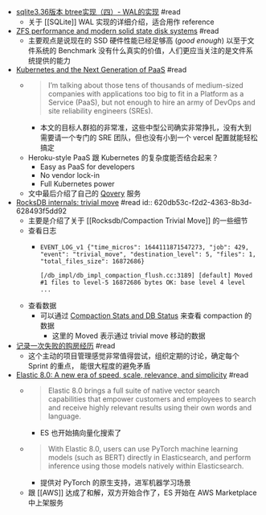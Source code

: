 - [sqlite3.36版本 btree实现（四）- WAL的实现](https://www.codedump.info/post/20220106-sqlite-btree-4-wal/) #read
	- 关于 [[SQLite]] WAL 实现的详细介绍，适合用作 reference
- [ZFS performance and modern solid state disk systems](https://utcc.utoronto.ca/~cks/space/blog/solaris/ZFSModernDiskPerformance) #read
	- 主要观点是说现在的 SSD 硬件性能已经足够高 (*good enough*) 以至于文件系统的 Benchmark 没有什么真实的价值，人们更应当关注的是文件系统提供的能力
- [Kubernetes and the Next Generation of PaaS](https://thenewstack.io/kubernetes-and-the-next-generation-of-paas/) #read
	- > I’m talking about those tens of thousands of medium-sized companies with applications too big to fit in a Platform as a Service (PaaS), but not enough to hire an army of DevOps and site reliability engineers (SREs).
		- 本文的目标人群掐的非常准，这些中型公司确实非常挣扎，没有大到需要请一个专门的 SRE 团队，但也没有小到一个 vercel 配置就能轻松搞定
	- Heroku-style PaaS 跟 Kubernetes 的复杂度能否结合起来？
		- Easy as PaaS for developers
		- No vendor lock-in
		- Full Kubernetes power
	- 文中最后介绍了自己的 [Qovery](https://www.qovery.com/) 服务
- [RocksDB internals: trivial move](http://smalldatum.blogspot.com/2022/02/rocksdb-internals-trivial-move.html) #read
  id:: 620db53c-f2d2-4363-8b3d-628493f5dd92
	- 主要是介绍了关于 [[Rocksdb/Compaction Trivial Move]] 的一些细节
	- 查看日志
		- ```
		  EVENT_LOG_v1 {"time_micros": 1644111871547273, "job": 429, "event": "trivial_move", "destination_level": 5, "files": 1, "total_files_size": 16872686}
		  
		  [/db_impl/db_impl_compaction_flush.cc:3189] [default] Moved #1 files to level-5 16872686 bytes OK: base level 4 level ...
		  ```
	- 查看数据
		- 可以通过 [Compaction Stats and DB Status](https://github.com/facebook/rocksdb/wiki/Compaction-Stats-and-DB-Status) 来查看 compaction 的数据
			- 这里的 Moved 表示通过 trivial move 移动的数据
- [记录一次失败的购房经历](https://iam.lc/2021/10/a-failed-house-purchasing.ping) #read
	- 这个主动的项目管理感觉非常值得尝试，组织定期的讨论，确定每个 Sprint 的重点， 能很大程度的避免矛盾
- [Elastic 8.0: A new era of speed, scale, relevance, and simplicity](https://www.elastic.co/blog/whats-new-elastic-8-0-0) #read
	- > Elastic 8.0 brings a full suite of native vector search capabilities that empower customers and employees to search and receive highly relevant results using their own words and language.
		- ES 也开始搞向量化搜索了
	- > With Elastic 8.0, users can use PyTorch machine learning models (such as BERT) directly in Elasticsearch, and perform inference using those models natively within Elasticsearch.
		- 提供对 PyTorch 的原生支持，进军机器学习场景
	- 跟 [[AWS]] 达成了和解，双方开始合作了，ES 开始在 AWS Marketplace 中上架服务
